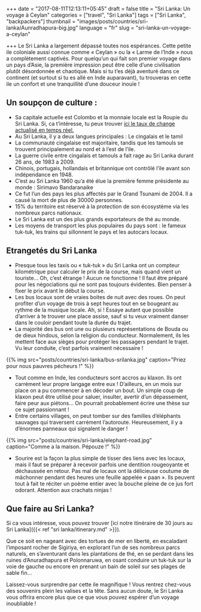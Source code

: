 +++
date = "2017-08-11T12:13:11+05:45"
draft = false
title = "Sri Lanka: Un voyage à Ceylan"
categories = ["travel", "Sri Lanka"]
tags = ["Sri Lanka", "backpackers"]
thumbnail = "images/posts/countries/sri-lanka/Aunradhapura-big.jpg"
language = "fr"
slug = "sri-lanka-un-voyage-a-ceylan"

+++
Le Sri Lanka a largement dépassé toutes nos espérances. Cette petite ile coloniale aussi connue comme « Ceylan » ou la « Larme de l’Inde » nous a complètement captivés.
Pour quelqu’un qui fait son premier voyage dans un pays d’Asie, la première impression peut être celle d’une civilisation plutôt désordonnée et chaotique. Mais si tu t’es déjà aventuré dans ce continent (et surtout si tu es allé en Inde auparavant), tu trouveras en cette ile un confort et une tranquillité d’une douceur inouïe !
## Un soupçon de culture :
* Sa capitale actuelle est Colombo et la monnaie locale est la Roupie du Sri Lanka. Si, ca t’intéresse, tu peux trouver <a href="http://www.xe.com/currency/lkr-sri-lankan-rupee" target="_blank"> ici le taux de change actualisé en temps réel.</a>
* Au Sri Lanka, il y a deux langues principales : Le cingalais et le tamil
* La communauté cingalaise est majoritaire, tandis que les tamouls se trouvent principalement au nord et à l’est de l’ile.
* La guerre civile entre cingalais et tamouls a fait rage au Sri Lanka durant 26 ans, de 1983 a 2009.
* Chinois, portugais, hollandais et britannique ont contrôlé l’ile avant son indépendance en 1948. 
* C’est au Sri Lanka 1960 qu’a été élue la première femme présidente au monde : Sirimavo Bandaranaike
* Ce fut l’un des pays les plus affectés par le Grand Tsunami de 2004. Il a causé la mort de plus de 30000 personnes.
* 15% du territoire est réservé à la protection de son écosystème via les nombreux parcs nationaux. 
* Le Sri Lanka est un des plus grands exportateurs de thé au monde.
* Les moyens de transport les plus populaires du pays sont : le fameux tuk-tuk, les trains qui sillonnent le pays et les autocars locaux.

## Etrangetés du Sri Lanka
*  Presque tous les taxis ou « tuk-tuk » du Sri Lanka ont un compteur kilométrique pour calculer le prix de la course, mais quand vient un touriste… Oh, c’est étrange ! Aucun ne fonctionne ! Il faut être préparé pour les négociations qui ne sont pas toujours évidentes. Bien penser à fixer le prix avant le début la course.
* Les bus locaux sont de vraies boites de nuit avec des roues. On peut profiter d’un voyage de trois à sept heures tout en se bougeant au rythme de la musique locale. Ah, si ! Essaye autant que possible d’arriver à te trouver une place assise, sauf si tu veux vraiment danser dans le couloir pendant toute la durée du trajet. 
* La majorité des bus ont une ou plusieurs représentations de Bouda ou de dieux hindous, selon la religion du conducteur. Normalement, ils les mettent face aux sièges pour protéger les passagers pendant le trajet. Vu leur conduite, c’est parfois vraiment nécessaire !

{{% img src="posts/countries/sri-lanka/bus-srilanka.jpg" caption="Priez pour nous pauvres pécheurs !" %}} 

* Tout comme en Inde, les conducteurs sont accros au klaxon. Ils ont carrément leur propre langage entre eux ! D’ailleurs, en un mois sur place on a pu commencer à en décoder un bout. Un simple coup de klaxon peut être utilisé pour saluer, insulter, avertir d’un dépassement, faire peur aux piétons… On pourrait probablement écrire une thèse sur ce sujet passionnant ! 
* Entre certains villages, on peut tomber sur des familles d’éléphants sauvages qui traversent carrément l’autoroute. Heureusement, il y a d’énormes panneaux qui signalent le danger !

{{% img src="posts/countries/sri-lanka/elephant-road.jpg" caption="Comme a la maison. Pépouze !" %}}

* Sourire est la façon la plus simple de tisser des liens avec les locaux, mais il faut se préparer à recevoir parfois une dentition rougeoyante et déchaussée en retour. Pas mal de locaux ont la délicieuse coutume de mâchonner pendant des heures une feuille appelée « paan ». Ils peuvent tout à fait te réciter un poème entier avec la bouche pleine de ce jus fort odorant. Attention aux crachats ninjas !

## Que faire au Sri Lanka?
Si ca vous intéresse, vous pouvez trouver [ici notre itinéraire de 30 jours au Sri Lanka]({{< ref "sri lanka/itinerary.md" >}}).

Que ce soit en nageant avec des tortues de mer en liberté, en escaladant l’imposant rocher de Sigiriya, en explorant l’un de ses nombreux parcs naturels, en s’aventurant dans les plantations de thé, en se perdant dans les ruines d’Anuradhapura et Polonnaruwa, en osant conduire un tuk-tuk sur la voie de gauche ou encore en prenant un bain de soleil sur ses plages de sable fin…

Laissez-vous surprendre par cette ile magnifique ! Vous rentrez chez-vous des souvenirs plein les valises et la tête. Sans aucun doute, le Sri Lanka vous offrira encore plus que ce que vous pouvez espérer d’un voyage inoubliable !